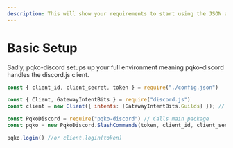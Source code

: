 ```yaml
---
description: This will show your requirements to start using the JSON and Folder Handlers
---
```


# Basic Setup

Sadly, pqko-discord setups up your full environment meaning pqko-discord handles the discord.js client.

```javascript
const { client_id, client_secret, token } = require("./config.json")

const { Client, GatewayIntentBits } = require("discord.js")
const client = new Client({ intents: [GatewayIntentBits.Guilds] }); // The intents might not be correct...

const PqkoDiscord = require("pqko-discord") // Calls main package
const pqko = new PqkoDiscord.SlashCommands(token, client_id, client_secret, client)

pqko.login() //or client.login(token)
```

